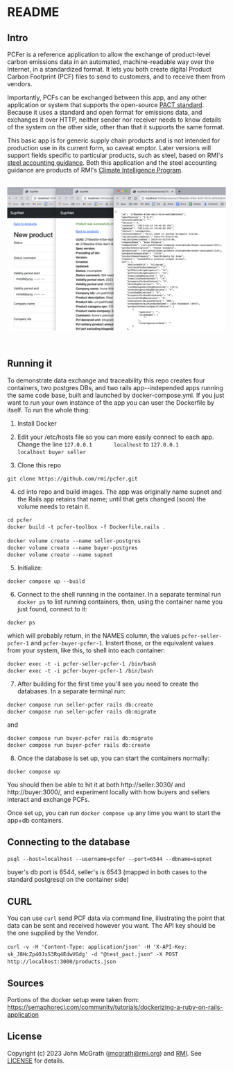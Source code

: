 # README

## Intro

PCFer is a reference application to allow the exchange of product-level carbon emissions data in an automated, machine-readable way over the Internet, in a standardized format. It lets you both create digital Product Carbon Footprint (PCF) files to send to customers, and to receive them from vendors.

Importantly, PCFs can be exchanged between this app, and any other application or system that supports the open-source [PACT standard](https://wbcsd.github.io/data-exchange-protocol/v2/). Because it uses a standard and open format for emissions data, and exchanges it over HTTP, neither sender nor receiver needs to know details of the system on the other side, other than that it supports the same format. 

This basic app is for generic supply chain products and is not intended for production use in its current form, so caveat emptor. Later versions will support fields specific to particular products, such as steel, based on RMI's [steel accounting guidance](https://github.com/rmi/steel-guidance). Both this application and the steel accounting guidance are products of RMI's [Climate Intelligence Program](https://rmi.org/our-work/climate-intelligence/).
<br />
<br />

![ScreenShot](supnet_screenshot.png)

<br />

## Running it

To demonstrate data exchange and traceability this repo creates four containers, two postgres DBs, and two rails app--independed apps running the same code base, built and launched by docker-compose.yml. If you just want to run your own instance of the app you can user the Dockerfile by itself. To run the whole thing:

1. Install Docker

2. Edit your /etc/hosts file so you can more easily connect to each app. Change the line `127.0.0.1       localhost` to `127.0.0.1       localhost buyer seller`

3. Clone this repo
```
git clone https://github.com/rmi/pcfer.git
```

4. cd into repo and build images. The app was originally name supnet and the Rails app retains that name; until that gets changed (soon) the volume needs to retain it.

```
cd pcfer
docker build -t pcfer-toolbox -f Dockerfile.rails .

docker volume create --name seller-postgres
docker volume create --name buyer-postgres
docker volume create --name supnet
```

5. Initialize:

```
docker compose up --build
```

6. Connect to the shell running in the container. In a separate terminal run `docker ps` to list running containers, then, using the container name you just found, connect to it:

```
docker ps
```

which will probably return, in the NAMES column, the values `pcfer-seller-pcfer-1` and `pcfer-buyer-pcfer-1`. Instert those, or the equivalent values from your system, like this, to shell into each container:

```
docker exec -t -i pcfer-seller-pcfer-1 /bin/bash
docker exec -t -i pcfer-buyer-pcfer-1 /bin/bash
```

7. After building for the first time you'll see you need to create the databases. In a separate terminal run:

```
docker compose run seller-pcfer rails db:create
docker compose run seller-pcfer rails db:migrate
```

and

```
docker compose run buyer-pcfer rails db:migrate
docker compose run buyer-pcfer rails db:create
```

8. Once the database is set up, you can start the containers normally:

```
docker compose up
```

You should then be able to hit it at both http://seller:3030/ and http://buyer:3000/, and experiment locally with how buyers and sellers interact and exchange PCFs.

Once set up, you can run `docker compose up` any time you want to start the app+db containers.

## Connecting to the database
`psql --host=localhost --username=pcfer --port=6544 --dbname=supnet`

buyer's db port is 6544, seller's is 6543 (mapped in both cases to the standard postgresql on the container side)

## CURL
You can use `curl` send PCF data via command line, illustrating the point that data can be sent and received however you want. The API key should be the one supplied by the Vendor.

`curl -v -H 'Content-Type: application/json' -H 'X-API-Key: sk_J8HcZp4OJxS3Rq4EdwVGdg' -d "@test_pact.json" -X POST http://localhost:3000/products.json`

## Sources

Portions of the docker setup were taken from:
https://semaphoreci.com/community/tutorials/dockerizing-a-ruby-on-rails-application

## License
Copyright (c) 2023 John McGrath (jmcgrath@rmi.org) and [RMI](https://rmi.org). See [LICENSE][] for
details.

[license]: LICENSE.md
